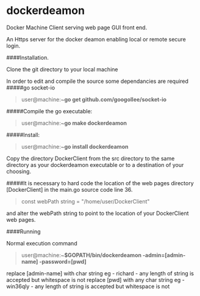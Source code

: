 # dockerdeamon
Docker Machine Client serving web page GUI front end.

An Https server for the docker deamon enabling local or remote secure login.

####Installation.

Clone the git directory to your local machine

In order to edit and compile the source some dependancies are required
#####go socket-io
>user@machine:~**go get github.com/googollee/socket-io**

#####Compile the go executable:
>user@machine:~**go make dockerdeamon**

#####Install:
>user@machine:~**go install dockerdeamon**

Copy the directory DockerClient from the src directory to the same directory as your dockerdeamon executable or to a destination of your choosing.

#####It is necessary to hard code the location of the web pages directory [DockerClient] in the main.go source code line 36.

>const webPath string = "/home/user/DockerClient"

and alter the webPath string to point to the location of your DockerClient web pages.

####Running

Normal execution command
>user@machine:~**$GOPATH/bin/dockerdeamon -admin=[admin-name] -password=[pwd]**

replace [admin-name] with char string eg - richard - any length of string is accepted but whitespace is not
replace [pwd] with any char string eg - win36qly - any length of string is accepted but whitespace is not
